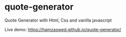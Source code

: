 # quote-generator
Quote Generator with Html, Css and vanilla javascript
 
Live demo: https://hamzaswed.github.io/quote-generator/
